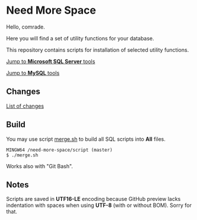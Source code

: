 ﻿Need More Space
===============

Hello, comrade. 

Here you will find a set of utility functions for your database.

This repository contains scripts for installation of selected utility functions.

[Jump to **Microsoft SQL Server** tools](docs/source/sqlserver.md)

[Jump to **MySQL** tools](docs/source/mysql.md)

Changes
-------

[List of changes](CHANGES.md)

Build
-----

You may use script [merge.sh](script/merge.sh) to build all SQL scripts into **All** files.

```
MINGW64 /need-more-space/script (master)
$ ./merge.sh
```

Works also with "Git Bash".

Notes
-----

Scripts are saved in **UTF16-LE** encoding because GitHub preview lacks indentation with spaces when using **UTF-8** (with or without BOM). 
Sorry for that.
